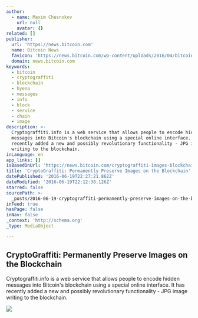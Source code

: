 ```yaml
---
author:
  - name: Maxim Chesnokov
    url: null
    avatar: {}
related: []
publisher:
  url: 'https://news.bitcoin.com'
  name: Bitcoin News
  favicon: 'https://news.bitcoin.com/wp-content/uploads/2016/04/bitcoin_fav.png'
  domain: news.bitcoin.com
keywords:
  - bitcoin
  - cryptograffiti
  - blockchain
  - hyena
  - messages
  - info
  - block
  - service
  - chain
  - image
description: >-
  Cryptograffiti.info is a web service that allows people to encode hidden
  messages into Bitcoin's blockchain using a special online interface. It has
  recently added a new and possibly revolutionary functionality - JPG image
  writing to the blockchain.
inLanguage: en
app_links: []
isBasedOnUrl: 'https://news.bitcoin.com/cryptograffiti-images-blockchain/'
title: 'CryptoGraffiti: Permanently Preserve Images on the Blockchain'
datePublished: '2016-06-19T22:27:21.862Z'
dateModified: '2016-06-19T22:12:38.126Z'
starred: false
sourcePath: >-
  _posts/2016-06-19-cryptograffiti-permanently-preserve-images-on-the-blockchai.md
inFeed: true
hasPage: false
inNav: false
_context: 'http://schema.org'
_type: MediaObject

---
```

<article style=""><h1>CryptoGraffiti: Permanently Preserve Images on the Blockchain</h1><p>Cryptograffiti.info is a web service that allows people to encode hidden messages into Bitcoin's blockchain using a special online interface. It has recently added a new and possibly revolutionary functionality - JPG image writing to the blockchain.</p><img src="https://news.bitcoin.com/wp-content/uploads/2016/06/graffiti.jpg" /></article>